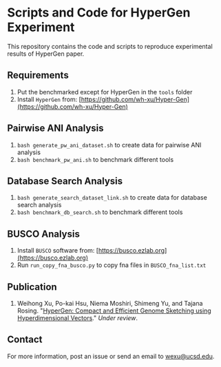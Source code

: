 # Scripts and Code for HyperGen Experiment

This repository contains the code and scripts to reproduce experimental results of HyperGen paper.


## Requirements

1. Put the benchmarked except for HyperGen in the `tools` folder
2. Install `HyperGen` from: [https://github.com/wh-xu/Hyper-Gen](https://github.com/wh-xu/Hyper-Gen)


## Pairwise ANI Analysis

1. `bash generate_pw_ani_dataset.sh` to create data for pairwise ANI analysis
2. `bash benchmark_pw_ani.sh` to benchmark different tools

## Database Search Analysis

1. `bash generate_search_dataset_link.sh` to create data for database search analysis
2. `bash benchmark_db_search.sh` to benchmark different tools


## BUSCO Analysis

1. Install `BUSCO` software from: [https://busco.ezlab.org](https://busco.ezlab.org)
2. Run `run_copy_fna_busco.py` to copy fna files in `BUSCO_fna_list.txt`

## Publication
1. Weihong Xu, Po-kai Hsu, Niema Moshiri, Shimeng Yu, and Tajana Rosing. "[HyperGen: Compact and Efficient Genome Sketching using Hyperdimensional Vectors](https://www.biorxiv.org/content/10.1101/2024.03.05.583605)." _Under review_.


## Contact
For more information, post an issue or send an email to <wexu@ucsd.edu>.